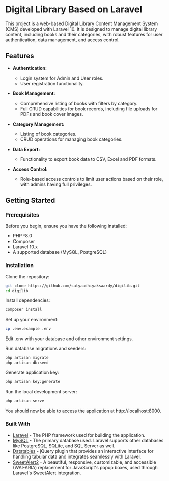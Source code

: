 # Digital Library Based on Laravel

This project is a web-based Digital Library Content Management System (CMS) developed with Laravel 10. It is designed to manage digital library content, including books and their categories, with robust features for user authentication, data management, and access control.

## Features

- **Authentication:**
  - Login system for Admin and User roles.
  - User registration functionality.

- **Book Management:**
  - Comprehensive listing of books with filters by category.
  - Full CRUD capabilities for book records, including file uploads for PDFs and book cover images.

- **Category Management:**
  - Listing of book categories.
  - CRUD operations for managing book categories.

- **Data Export:**
  - Functionality to export book data to CSV, Excel and PDF formats.

- **Access Control:**
  - Role-based access controls to limit user actions based on their role, with admins having full privileges.

## Getting Started

### Prerequisites

Before you begin, ensure you have the following installed:
- PHP ^8.0
- Composer
- Laravel 10.x
- A supported database (MySQL, PostgreSQL)

### Installation

Clone the repository:

```bash
git clone https://github.com/satyaadhiyaksaardy/digilib.git
cd digilib
```

Install dependencies:

```bash
composer install
```

Set up your environment:

```bash
cp .env.example .env
```
Edit .env with your database and other environment settings.

Run database migrations and seeders:

```bash
php artisan migrate
php artisan db:seed
```

Generate application key:

```bash
php artisan key:generate
```

Run the local development server:

```bash
php artisan serve
```
You should now be able to access the application at http://localhost:8000.

### Built With

- [Laravel](https://laravel.com/) - The PHP framework used for building the application.
- [MySQL](https://www.mysql.com/) - The primary database used. Laravel supports other databases like PostgreSQL, SQLite, and SQL Server as well.
- [Datatables](https://yajrabox.com/docs/laravel-datatables/10.0/) - jQuery plugin that provides an interactive interface for handling tabular data and integrates seamlessly with Laravel.
- [SweetAlert2](https://sweetalert2.github.io/) - A beautiful, responsive, customizable, and accessible (WAI-ARIA) replacement for JavaScript's popup boxes, used through Laravel's SweetAlert integration.
